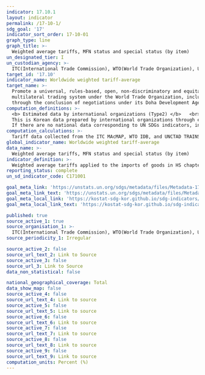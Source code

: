 ```yaml
---
indicator: 17.10.1
layout: indicator
permalink: /17-10-1/
sdg_goal: '17'
indicator_sort_order: 17-10-01
graph_type: line
graph_title: >-
  Weighted average tariffs, MFN status and special status (by item)
un_designated_tier: I
un_custodian_agency: >-
  ITC(International Trade Commission), WTO(World Trade Organization), UNCTAD(Union Nations Conference on Trade and Development)
target_id: '17.10'
indicator_name: Worldwide weighted tariff-average
target_name: >-
  Promote a universal, rules-based, open, non‑discriminatory and equitable
  multilateral trading system under the World Trade Organization, including
  through the conclusion of negotiations under its Doha Development Agenda
computation_definitions: >-
  <b> Estimated data by international organizations (Type2) </b>   <br>
  This is Korean data prepared by international organizations through estimation and modeling. <br>
  If there are no national data corresponding to UN SDGs indicators, international data are available for monitoring. 
computation_calculations: >-
  Tariff data collected from the ITC MAcMAP, WTO IDB, and UNCTAD TRAINS databases
global_indicator_name: Worldwide weighted tariff-average
data_name: >-
  Weighted average tariffs, MFN status and special status (by item)
indicator_definition: >-
  Weighted average tariffs applied to the imports of goods in HS chapter 01-97. Tariffs are customs duties on merchandise imports, levied either on an ad valorem basis (percentage of value) or on a specific basis (e.g. $7 per 100 kg). Tariffs can be used to create a price advantage for similar locally-produced goods and for raising government revenues
reporting_status: complete
un_sd_indicator_code: C171001

goal_meta_link: 'https://unstats.un.org/sdgs/metadata/files/Metadata-17-10-01.pdf'
goal_meta_link_text: 'https://unstats.un.org/sdgs/metadata/files/Metadata-17-10-01.pdf'
goal_meta_local_link: 'https://kostat-sdg-kor.github.io/sdg-indicators/public/data/Metadata-17-10-01_ENG.pdf'
goal_meta_local_link_text: 'https://kostat-sdg-kor.github.io/sdg-indicators/public/data/Metadata-17-10-01_ENG.pdf'

published: true
source_active_1: true
source_organisation_1: >- 
  ITC(International Trade Commission), WTO(World Trade Organization), UNCTAD(Union Nations Conference on Trade and Development)
source_periodicity_1: Irregular

source_active_2: false
source_url_text_2: Link to Source
source_active_3: false
source_url_3: Link to Source
data_non_statistical: false

national_geographical_coverage: Total
data_show_map: false
source_active_4: false
source_url_text_4: Link to source
source_active_5: false
source_url_text_5: Link to source
source_active_6: false
source_url_text_6: Link to source
source_active_7: false
source_url_text_7: Link to source
source_active_8: false
source_url_text_8: Link to source
source_active_9: false
source_url_text_9: Link to source
computation_units: Percent (%)
---
```

